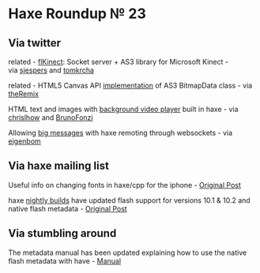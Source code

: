 [_template]: roundup.html
# Haxe Roundup № 23

## Via twitter
related - [flKinect][link 1]: Socket server + AS3 library for Microsoft Kinect - via [sjespers][link 2] and [tomkrcha][link 3]

related - HTML5 Canvas API [implementation][link 4] of AS3 BitmapData class - via [theRemix][link 5]

HTML text and images with [background video player][link 6] built in haxe - via [chrislhow][link 7] and [BrunoFonzi][link 8]

Allowing [big messages][link 9] with haxe remoting through websockets - via [eigenbom][link 10]

## Via haxe mailing list
Useful info on changing fonts in haxe/cpp for the iphone - [Original Post][link 11]

haxe [nightly builds][link 12] have updated flash support for versions 10.1 &amp; 10.2 and native flash metadata - [Original Post][link 13]

## Via stumbling around
The metadata manual has been updated explaining how to use the native flash metadata with have - [Manual][link 14]

[link 1]: http://www.webkitchen.be/2010/12/10/flkinect-socket-server-as3-library-for-microsoft-kinect/ "flKinect: Socket Server + AS3 library for Microsoft Kinect"
[link 2]: http://www.twitter.com/sjespers "@sjespers"
[link 3]: http://www.twitter.com/tomkrcha "@tomkrcha"
[link 4]: https://github.com/pnitsch/BitmapData.js "Javascript BitmapData - Github"
[link 5]: http://www.twitter.com/theRemix "@theRemix"
[link 6]: http://primesolid.com/crush/vid/vid "HTML text and images with background video player built in haxe"
[link 7]: http://www.twitter.com/chrislhow "@chrislhow"
[link 8]: http://www.twitter.com/BrunoFonzi "@BrunoFonzi"
[link 9]: http://bp.io/post/332 "Allowing big messages with haxe remoting through websockets - Ben Porter Blog"
[link 10]: http://www.twitter.com/eigenbom "@eigenbom"
[link 11]: http://haxe.1354130.n2.nabble.com/how-to-change-font-on-cpp-iphone-td5794616.html "Changing fonts on cpp iPhone - haXe Mailing List"
[link 12]: http://haxe.cmt.tc/ "haxe nightly builds"
[link 13]: http://haxe.1354130.n2.nabble.com/haXe-FP-support-td5804091.html "Updated haXe Flash versions 10.1 &amp; 10.2 and native Flash metadata - haXe Mailing List"
[link 14]: http://haxe.org/manual/metadata?lang=en "Updated Flash native metadata - haXe Manual"

